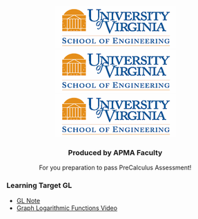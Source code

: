 
<!-- PROJECT LOGO -->
<br />
<div align="center">
  <a href="https://github.com/MeiqinatUVA/Precalculus">
    <img src="images/logo.png" alt="Logo" width="280" height="100">
      <img src="images/logo.png" alt="Logo1" width="280" height="100">
      <img src="images/logo.png" alt="Logo2" width="280" height="100">
  </a>

  <h3 align="center">Produced by APMA Faculty</h3>

  <p align="center">
    For you preparation to pass PreCalculus Assessment!
    
  </p>
</div>


### Learning Target GL 
* <a href="https://MeiqinatUVA.github.io/Notes/PreCalculus_Limit at Discontinuity_Slides.pdf">GL Note</a>
* [Graph Logarithmic Functions Video](https://uva.hosted.panopto.com/Panopto/Pages/Viewer.aspx?id=4f00887b-3e70-4ea6-be84-afef011050fe)



